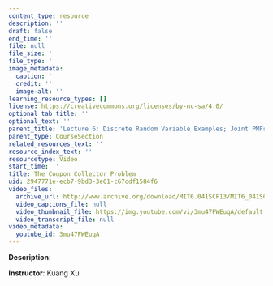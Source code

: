 ```yaml
---
content_type: resource
description: ''
draft: false
end_time: ''
file: null
file_size: ''
file_type: ''
image_metadata:
  caption: ''
  credit: ''
  image-alt: ''
learning_resource_types: []
license: https://creativecommons.org/licenses/by-nc-sa/4.0/
optional_tab_title: ''
optional_text: ''
parent_title: 'Lecture 6: Discrete Random Variable Examples; Joint PMFs'
parent_type: CourseSection
related_resources_text: ''
resource_index_text: ''
resourcetype: Video
start_time: ''
title: The Coupon Collector Problem
uid: 2947771e-ecb7-9bd3-3e61-c67cdf1584f6
video_files:
  archive_url: http://www.archive.org/download/MIT6.041SCF13/MIT6_041SCF13_Ch1_Coupon_Collector_300k.mp4
  video_captions_file: null
  video_thumbnail_file: https://img.youtube.com/vi/3mu47FWEuqA/default.jpg
  video_transcript_file: null
video_metadata:
  youtube_id: 3mu47FWEuqA
---
```

**Description**:

**Instructor**: Kuang Xu